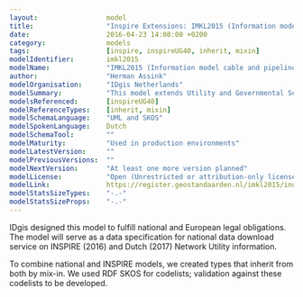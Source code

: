 ```yaml
---
layout:                 model
title:                  "Inspire Extensions: IMKL2015 (Information model cable and pipelines)"
date:                   2016-04-23 14:00:00 +0200
category:               models
tags:                   [inspire, inspireUG40, inherit, mixin]
modelIdentifier:        imkl2015
modelName:              "IMKL2015 (Information model cable and pipelines)"
author:                 "Herman Assink"
modelOrganisation:      "IDgis Netherlands"
modelSummary:           "This model extends Utility and Governmental Services for provision of download service on INSPIRE (2016) and Dutch (2017) Network Utility information"
modelsReferenced:       [inspireUG40]
modelReferenceTypes:    [inherit, mixin]
modelSchemaLanguage:    "UML and SKOS"
modelSpokenLanguage:    Dutch
modelSchemaTool:        ""
modelMaturity:          "Used in production environments"
modelLatestVersion:     ""
modelPreviousVersions:  ""
modelNextVersion:       "At least one more version planned"
modelLicense:           "Open (Unrestricted or attribution-only licenses such as CC-BY, BSD or Apache)"
modelLink:              https://register.geostandaarden.nl/imkl2015/index.html
modelStatsSizeTypes:    "-.-"
modelStatsSizeProps:    "-.-"
---
```


IDgis designed this model to fulfill national and European legal obligations. The model will serve as a data specification for national data download service on INSPIRE (2016) and Dutch (2017) Network Utility information.
 
To combine national and INSPIRE models, we created types that inherit from both by mix-in. We used RDF SKOS for codelists; validation against these codelists to be developed.